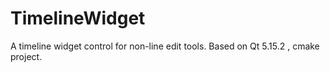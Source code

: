 # TimelineWidget
A timeline widget control for non-line edit tools.
Based on Qt 5.15.2 , cmake project.

